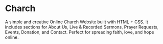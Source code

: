 # Charch
A simple and creative Online Church Website built with HTML + CSS. It includes sections for About Us, Live &amp; Recorded Sermons, Prayer Requests, Events, Donation, and Contact. Perfect for spreading faith, love, and hope online.

